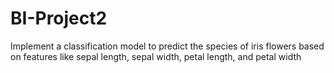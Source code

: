 # BI-Project2
Implement a classification model to predict the species of iris flowers based on features like sepal length, sepal width, petal length, and petal width

